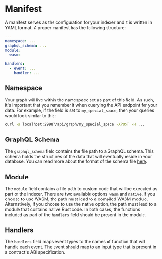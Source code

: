 # Manifest

A manifest serves as the configuration for your indexer and it is written in YAML format. A proper manifest has the following structure:

```yaml
---
namespace: ...
graphql_schema: ...
module:
  wasm:
    ...
handlers:
  - event: ...
    handler: ...
```

## Namespace

Your graph will live within the namespace set as part of this field. As such, it's important that you remember it when querying the API endpoint for your data. For example, if the field is set to `my_special_space`, then your queries would look similar to this:

```sh
curl -s localhost:29987/api/graph/my_special_space -XPOST -H ...
```

## GraphQL Schema

The `graphql_schema` field contains the file path to a GraphQL schema. This schema holds the structures of the data that will eventually reside in your database. You can read more about the format of the schema file [here](schema.md).

## Module

The `module` field contains a file path to custom code that will be executed as part of the indexer. There are two available options: `wasm` and `native`. If you choose to use WASM, the path must lead to a compiled WASM module. Alternatively, if you choose to use the native option, the path must lead to a module that contains native Rust code. In both cases, the functions included as part of the `handlers` field should be present in the module.

## Handlers

The `handlers` field maps event types to the names of function that will handle each event. The event should map to an input type that is present in a contract's ABI specification.
